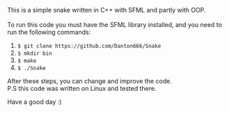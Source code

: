 This is a simple snake written in C++ with SFML and partly with OOP. <br><br>
To run this code you must have the SFML library installed, and you need to run the following commands:
<ol>
    <li><code>$ git clone https://github.com/Danton666/Snake</code></li>
    <li><code>$ mkdir bin</code></li>
    <li><code>$ make</code></li>
    <li><code>$ ./Snake</code></li>
</ol>

After these steps, you can change and improve the code. <br>
P.S this code was written on Linux and tested there. <br>

Have a good day :) <br>
